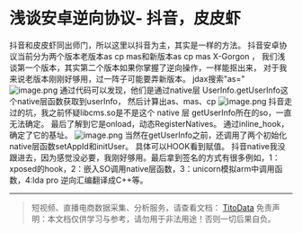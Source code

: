 # 浅谈安卓逆向协议- 抖音，皮皮虾

抖音和皮皮虾同出师门，所以这里以抖音为主，其实是一样的方法。
抖音安卓协议当前分为两个版本老版本as cp mas和新版本as cp mas X-Gorgon ，
我们浅谈第一个版本，其实第二个版本如果你掌握了逆向操作，一样能抠出来，
对于我来说老版本刚刚好够用，过一阵子可能要弄新版本。
jdax搜索"as="
![image.png](https://cdn.nlark.com/yuque/0/2020/png/97322/1606705017864-bfd5cbb2-497d-4bcd-a288-14c0f75e31e3.png#align=left&display=inline&height=346&margin=%5Bobject%20Object%5D&name=image.png&originHeight=692&originWidth=2068&size=226273&status=done&style=none&width=1034)
通过代码可以发现，他们是通过native层 UserInfo.getUserInfo这个native层函数获取到userInfo，
然后计算出as、mas、cp
![image.png](https://cdn.nlark.com/yuque/0/2020/png/97322/1606705034873-21b25857-aec3-41af-b089-98bae45f757b.png#align=left&display=inline&height=758&margin=%5Bobject%20Object%5D&name=image.png&originHeight=1516&originWidth=2220&size=349506&status=done&style=none&width=1110)
抖音走过的坑，我之前怀疑libcms.so是不是这个 native 层 getUserInfo所在的so，一直无法确定。
最后了解到它是onload，动态RegisterNatives。
通过inline_hook，确定了它的基址。
![image.png](https://cdn.nlark.com/yuque/0/2020/png/97322/1606705054933-b9fc32c5-b1e6-4a96-a004-437508b4dbf0.png#align=left&display=inline&height=526&margin=%5Bobject%20Object%5D&name=image.png&originHeight=1052&originWidth=2120&size=414590&status=done&style=none&width=1060)
当然在getUserInfo之前，还调用了两个初始化native层函数setAppId和initUser。
具体可以HOOK看到赋值。 抖音native我没跟进去，因为感觉没必要，我刚好够用。最后拿到签名的方式有很多例如，1：xposed的hook，2：嵌入SO调用native层函数，3：unicorn模拟arm中调用函数，4:Ida pro 逆向汇编翻译成C++等。


---



>
> 短视频、直播电商数据采集、分析服务，请查看文档： [TitoData](https://www.titodata.com?from=douyinarticle)
> 免责声明：本文档仅供学习与参考，请勿用于非法用途！否则一切后果自负。
> 
